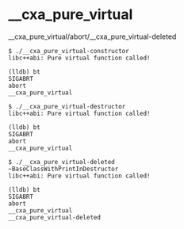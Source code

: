 # __cxa_pure_virtual

__cxa_pure_virtual/abort/__cxa_pure_virtual-deleted

```shell script
$ ./__cxa_pure_virtual-constructor 
libc++abi: Pure virtual function called!

(lldb) bt
SIGABRT
abort
__cxa_pure_virtual
```

```shell script
$ ./__cxa_pure_virtual-destructor 
libc++abi: Pure virtual function called!

(lldb) bt
SIGABRT
abort
__cxa_pure_virtual
```

```shell script
$ ./__cxa_pure_virtual-deleted 
~BaseClassWithPrintInDestructor
libc++abi: Pure virtual function called!

(lldb) bt
SIGABRT
abort
__cxa_pure_virtual
__cxa_pure_virtual-deleted
```
